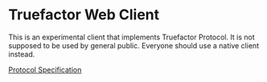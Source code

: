 # Truefactor Web Client

This is an experimental client that implements Truefactor Protocol. It is not supposed to be used by general public. Everyone should use a native client instead.

<a href="https://sakurity.com/truefactor">Protocol Specification</a>